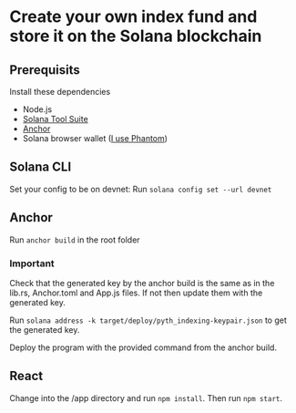 # Create your own index fund and store it on the Solana blockchain

## Prerequisits
Install these dependencies
- Node.js
- [Solana Tool Suite](https://docs.solana.com/cli/install-solana-cli-tools)
- [Anchor](https://project-serum.github.io/anchor/getting-started/installation.html#install-rust)
- Solana browser wallet ([I use Phantom](https://phantom.app/))


## Solana CLI
Set your config to be on devnet: Run `solana config set --url devnet`

## Anchor
Run `anchor build` in the root folder

### Important
Check that the generated key by the anchor build is the same as in the lib.rs, Anchor.toml and App.js files. If not then update them with the generated key.

Run `solana address -k target/deploy/pyth_indexing-keypair.json` to get the generated key.

Deploy the program with the provided command from the anchor build.

## React
Change into the /app directory and run `npm install`. Then run `npm start`.

